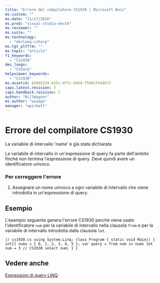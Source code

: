 ```yaml
---
title: "Errore del compilatore CS1930 | Microsoft Docs"
ms.custom: ""
ms.date: "11/17/2016"
ms.prod: "visual-studio-dev14"
ms.reviewer: ""
ms.suite: ""
ms.technology: 
  - "devlang-csharp"
ms.tgt_pltfrm: ""
ms.topic: "article"
f1_keywords: 
  - "CS1930"
dev_langs: 
  - "CSharp"
helpviewer_keywords: 
  - "CS1930"
ms.assetid: d28d2334-825c-4ffc-b9e9-f5d61f44d672
caps.latest.revision: 7
caps.handback.revision: 7
author: "BillWagner"
ms.author: "wiwagn"
manager: "wpickett"
---
```

# Errore del compilatore CS1930
La variabile di intervallo 'name' è già stata dichiarata  
  
 La variabile di intervallo in un'espressione di query fa parte dell'ambito finché non termina l'espressione di query. Deve quindi avere un identificatore univoco.  
  
### Per correggere l'errore  
  
1.  Assegnare un nome univoco a ogni variabile di intervallo che viene introdotta in un'espressione di query.  
  
## Esempio  
 L'esempio seguente genera l'errore CS1930 perché viene usato l'identificatore `num` per la variabile di intervallo nella clausola `from` e per la variabile di intervallo introdotta dalla clausola `let`.  
  
```  
// cs1930.cs using System.Linq; class Program { static void Main() { int[] nums = { 0, 1, 2, 3, 4, 5 }; var query = from num in nums let num = 3 // CS1930 select num; } }  
```  
  
## Vedere anche  
 [Espressioni di query LINQ](/dotnet/csharp/programming-guide/linq-query-expressions/index)